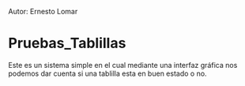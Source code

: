Autor: Ernesto Lomar
# Pruebas_Tablillas
Este es un sistema simple en el cual mediante una interfaz gráfica nos podemos dar cuenta si una tablilla esta en buen estado o no.
